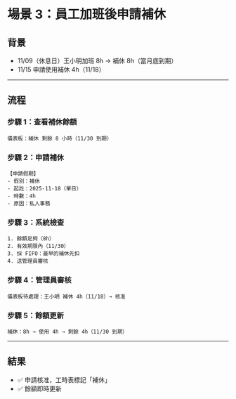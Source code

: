 # 場景 3：員工加班後申請補休

## 背景
- 11/09（休息日）王小明加班 8h → 補休 8h（當月底到期）
- 11/15 申請使用補休 4h（11/18）

---

## 流程

### 步驟 1：查看補休餘額
```
儀表板：補休 剩餘 8 小時（11/30 到期）
```

### 步驟 2：申請補休
```
【申請假期】
- 假別：補休
- 起訖：2025-11-18（單日）
- 時數：4h
- 原因：私人事務
```

### 步驟 3：系統檢查
```
1. 餘額足夠（8h）
2. 有效期限內（11/30）
3. 採 FIFO：最早的補休先扣
4. 送管理員審核
```

### 步驟 4：管理員審核
```
儀表板待處理：王小明 補休 4h（11/18）→ 核准
```

### 步驟 5：餘額更新
```
補休：8h → 使用 4h → 剩餘 4h（11/30 到期）
```

---

## 結果
- ✅ 申請核准，工時表標記「補休」
- ✅ 餘額即時更新
